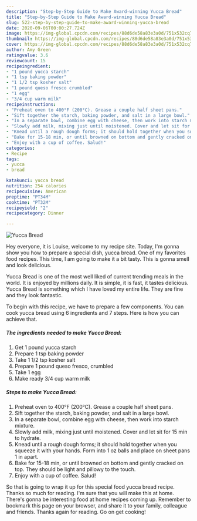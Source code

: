 ```yaml
---
description: "Step-by-Step Guide to Make Award-winning Yucca Bread"
title: "Step-by-Step Guide to Make Award-winning Yucca Bread"
slug: 522-step-by-step-guide-to-make-award-winning-yucca-bread
date: 2020-09-06T00:00:27.724Z
image: https://img-global.cpcdn.com/recipes/88d6de58a83e3a0d/751x532cq70/yucca-bread-recipe-main-photo.jpg
thumbnail: https://img-global.cpcdn.com/recipes/88d6de58a83e3a0d/751x532cq70/yucca-bread-recipe-main-photo.jpg
cover: https://img-global.cpcdn.com/recipes/88d6de58a83e3a0d/751x532cq70/yucca-bread-recipe-main-photo.jpg
author: Amy Green
ratingvalue: 3.6
reviewcount: 15
recipeingredient:
- "1 pound yucca starch"
- "1 tsp baking powder"
- "1 1/2 tsp kosher salt"
- "1 pound queso fresco crumbled"
- "1 egg"
- "3/4 cup warm milk"
recipeinstructions:
- "Preheat oven to 400°F (200°C). Grease a couple half sheet pans."
- "Sift together the starch, baking powder, and salt in a large bowl."
- "In a separate bowl, combine egg with cheese, then work into starch mixture."
- "Slowly add milk, mixing just until moistened. Cover and let sit for 15 min to hydrate."
- "Knead until a rough dough forms; it should hold together when you squeeze it with your hands. Form into 1 oz balls and place on sheet pans 1 in apart."
- "Bake for 15-18 min, or until browned on bottom and gently cracked on top. They should be light and pillowy to the touch."
- "Enjoy with a cup of coffee. Salud!"
categories:
- Recipe
tags:
- yucca
- bread

katakunci: yucca bread 
nutrition: 254 calories
recipecuisine: American
preptime: "PT34M"
cooktime: "PT32M"
recipeyield: "2"
recipecategory: Dinner

---
```



![Yucca Bread](https://img-global.cpcdn.com/recipes/88d6de58a83e3a0d/751x532cq70/yucca-bread-recipe-main-photo.jpg)

Hey everyone, it is Louise, welcome to my recipe site. Today, I'm gonna show you how to prepare a special dish, yucca bread. One of my favorites food recipes. This time, I am going to make it a bit tasty. This is gonna smell and look delicious.

Yucca Bread is one of the most well liked of current trending meals in the world. It is enjoyed by millions daily. It is simple, it is fast, it tastes delicious. Yucca Bread is something which I have loved my entire life. They are fine and they look fantastic.




To begin with this recipe, we have to prepare a few components. You can cook yucca bread using 6 ingredients and 7 steps. Here is how you can achieve that.

<!--inarticleads1-->

##### The ingredients needed to make Yucca Bread:

1. Get 1 pound yucca starch
1. Prepare 1 tsp baking powder
1. Take 1 1/2 tsp kosher salt
1. Prepare 1 pound queso fresco, crumbled
1. Take 1 egg
1. Make ready 3/4 cup warm milk




<!--inarticleads2-->

##### Steps to make Yucca Bread:

1. Preheat oven to 400°F (200°C). Grease a couple half sheet pans.
1. Sift together the starch, baking powder, and salt in a large bowl.
1. In a separate bowl, combine egg with cheese, then work into starch mixture.
1. Slowly add milk, mixing just until moistened. Cover and let sit for 15 min to hydrate.
1. Knead until a rough dough forms; it should hold together when you squeeze it with your hands. Form into 1 oz balls and place on sheet pans 1 in apart.
1. Bake for 15-18 min, or until browned on bottom and gently cracked on top. They should be light and pillowy to the touch.
1. Enjoy with a cup of coffee. Salud!




So that is going to wrap it up for this special food yucca bread recipe. Thanks so much for reading. I'm sure that you will make this at home. There's gonna be interesting food at home recipes coming up. Remember to bookmark this page on your browser, and share it to your family, colleague and friends. Thanks again for reading. Go on get cooking!
